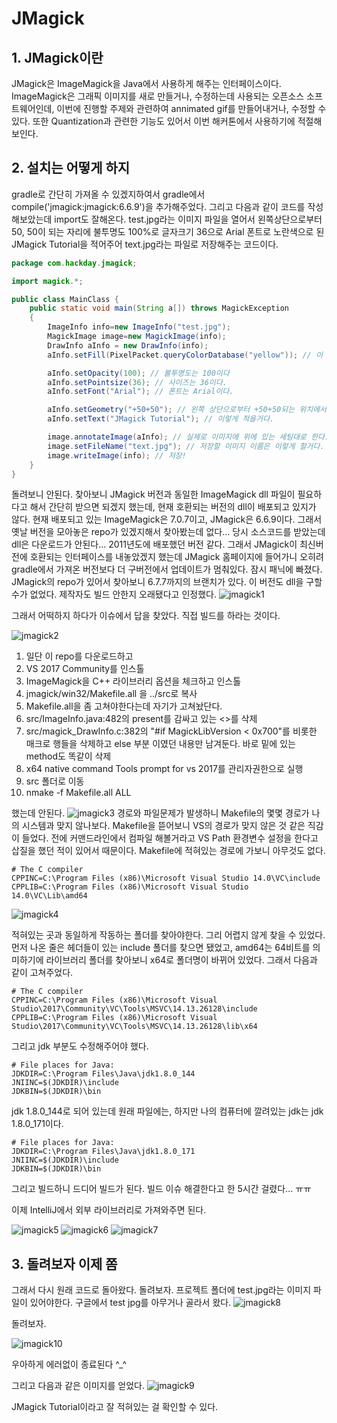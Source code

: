 JMagick
========

## 1. JMagick이란
JMagick은 ImageMagick을 Java에서 사용하게 해주는 인터페이스이다. ImageMagick은 그래픽 이미지를 새로 만들거나, 수정하는데 사용되는 오픈소스 소프트웨어인데, 이번에 진행할 주제와 관련하여 annimated gif를 만들어내거나, 수정할 수 있다. 또한 Quantization과 관련한 기능도 있어서 이번 해커톤에서 사용하기에 적절해보인다.

## 2. 설치는 어떻게 하지
gradle로 간단히 가져올 수 있겠지하여서 gradle에서 compile('jmagick:jmagick:6.6.9')을 추가해주었다. 그리고 다음과 같이 코드를 작성해보았는데 import도 잘해온다. test.jpg라는 이미지 파일을 열어서 왼쪽상단으로부터 50, 50이 되는 자리에 불투명도 100%로 글자크기 36으로 Arial 폰트로 노란색으로 된 JMagick Tutorial을 적어주어 text.jpg라는 파일로 저장해주는 코드이다. 
```java
package com.hackday.jmagick;

import magick.*;

public class MainClass {
    public static void main(String a[]) throws MagickException
    {
        ImageInfo info=new ImageInfo("test.jpg");
        MagickImage image=new MagickImage(info);
        DrawInfo aInfo = new DrawInfo(info);
        aInfo.setFill(PixelPacket.queryColorDatabase("yellow")); // 이 색으로 그릴거다

        aInfo.setOpacity(100); // 불투명도는 100이다
        aInfo.setPointsize(36); // 사이즈는 36이다.
        aInfo.setFont("Arial"); // 폰트는 Arial이다.

        aInfo.setGeometry("+50+50"); // 왼쪽 상단으로부터 +50+50되는 위치에서 시작할거다.
        aInfo.setText("JMagick Tutorial"); // 이렇게 적을거다.

        image.annotateImage(aInfo); // 실제로 이미지에 위에 있는 세팅대로 한다.
        image.setFileName("text.jpg"); // 저장할 이미지 이름은 이렇게 할거다.
        image.writeImage(info); // 저장!
    }
}
```

돌려보니 안된다. 찾아보니 JMagick 버전과 동일한 ImageMagick dll 파일이 필요하다고 해서 간단히 받으면 되겠지 했는데, 현재 호환되는 버전의 dll이 배포되고 있지가 않다. 현재 배포되고 있는 ImageMagick은 7.0.7이고, JMagick은 6.6.9이다. 그래서 옛날 버전을 모아놓은 repo가 있겠지해서 찾아봤는데 없다... 당시 소스코드를 받았는데 dll은 다운로드가 안된다... 2011년도에 배포했던 버전 같다. 그래서 JMagick이 최신버전에 호환되는 인터페이스를 내놓았겠지 했는데 JMagick 홈페이지에 들어가니 오히려 gradle에서 가져온 버전보다 더 구버전에서 업데이트가 멈춰있다. 잠시 패닉에 빠졌다. JMagick의 repo가 있어서 찾아보니 6.7.7까지의 브랜치가 있다. 이 버전도 dll을 구할 수가 없었다. 제작자도 빌드 안한지 오래됐다고 인정했다.
![jmagick1](images/7-jmagick/jmagick1.png) 

그래서 어떡하지 하다가 이슈에서 답을 찾았다. 직접 빌드를 하라는 것이다. 

![jmagick2](images/7-jmagick/jmagick2.png)

1. 일단 이 repo를 다운로드하고
2. VS 2017 Community를 인스톨
3. ImageMagick을 C++ 라이브러리 옵션을 체크하고 인스톨
4. jmagick/win32/Makefile.all 을 ../src로 복사
5. Makefile.all을 좀 고쳐야한다는데 자기가 고쳐놨단다.
6. src/ImageInfo.java:482의 present를 감싸고 있는 <>를 삭제
7. src/magick_DrawInfo.c:382의 "#if MagickLibVersion \< 0x700"를 비롯한 매크로 행들을 삭제하고 else 부분 이였던 내용만 남겨둔다. 바로 밑에 있는 method도 똑같이 삭제
8. x64 native command Tools prompt for vs 2017를 관리자권한으로 실행
9. src 폴더로 이동
10. nmake -f Makefile.all ALL

했는데 안된다.
![jmagick3](images/7-jmagick/jmagick3.png)
경로와 파일문제가 발생하니 Makefile의 몇몇 경로가 나의 시스템과 맞지 않나보다. Makefile을 뜯어보니 VS의 경로가 맞지 않은 것 같은 직감이 들었다. 전에 커맨드라인에서 컴파일 해볼거라고 VS Path 환경변수 설정을 한다고 삽질을 했던 적이 있어서 때문이다. Makefile에 적혀있는 경로에 가보니 아무것도 없다. 
```
# The C compiler
CPPINC=C:\Program Files (x86)\Microsoft Visual Studio 14.0\VC\include
CPPLIB=C:\Program Files (x86)\Microsoft Visual Studio 14.0\VC\Lib\amd64
```
![jmagick4](images/7-jmagick/jmagick4.png)

적혀있는 곳과 동일하게 작동하는 폴더를 찾아야한다. 그리 어렵지 않게 찾을 수 있었다. 먼저 나온 줄은 헤더들이 있는 include 폴더를 찾으면 됐었고, amd64는 64비트를 의미하기에 라이브러리 폴더를 찾아보니 x64로 폴더명이 바뀌어 있었다. 그래서 다음과 같이 고쳐주었다.
```
# The C compiler
CPPINC=C:\Program Files (x86)\Microsoft Visual Studio\2017\Community\VC\Tools\MSVC\14.13.26128\include
CPPLIB=C:\Program Files (x86)\Microsoft Visual Studio\2017\Community\VC\Tools\MSVC\14.13.26128\lib\x64
```

그리고 jdk 부분도 수정해주어야 했다.
```
# File places for Java:
JDKDIR=C:\Program Files\Java\jdk1.8.0_144
JNIINC=$(JDKDIR)\include
JDKBIN=$(JDKDIR)\bin
```

jdk 1.8.0_144로 되어 있는데 원래 파일에는, 하지만 나의 컴퓨터에 깔려있는 jdk는 jdk 1.8.0_171이다.
```
# File places for Java:
JDKDIR=C:\Program Files\Java\jdk1.8.0_171
JNIINC=$(JDKDIR)\include
JDKBIN=$(JDKDIR)\bin
```

그리고 빌드하니 드디어 빌드가 된다. 빌드 이슈 해결한다고 한 5시간 걸렸다... ㅠㅠ

이제 IntelliJ에서 외부 라이브러리로 가져와주면 된다.  

![jmagick5](images/7-jmagick/jmagick5.png)
![jmagick6](images/7-jmagick/jmagick6.png)
![jmagick7](images/7-jmagick/jmagick7.png)


## 3. 돌려보자 이제 쫌
그래서 다시 원래 코드로 돌아왔다. 돌려보자. 프로젝트 폴더에 test.jpg라는 이미지 파일이 있어야한다. 구글에서 test jpg를 아무거나 골라서 왔다.
![jmagick8](images/7-jmagick/jmagick8.jpg)

돌려보자.

![jmagick10](images/7-jmagick/jmagick10.png)

우아하게 에러없이 종료된다 ^_^

그리고 다음과 같은 이미지를 얻었다.
![jmagick9](images/7-jmagick/jmagick9.jpg)

JMagick Tutorial이라고 잘 적혀있는 걸 확인할 수 있다.